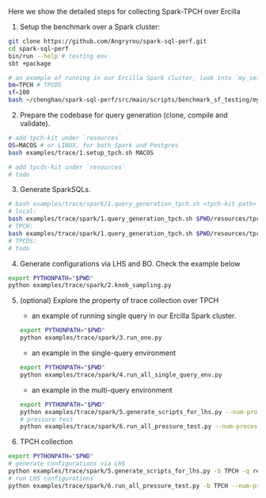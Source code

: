 Here we show the detailed steps for collecting Spark-TPCH over Ercilla

1. Setup the benchmark over a Spark cluster:

```bash
git clone https://github.com/Angryrou/spark-sql-perf.git
cd spark-sql-perf
bin/run --help # testing env
sbt +package

# an example of running in our Ercilla Spark cluster, look into `my_set_benchmark.sh` for more details
bm=TPCH # TPCDS
sf=100
bash ~/chenghao/spark-sql-perf/src/main/scripts/benchmark_sf_testing/my_set_benchmark.sh $bm $sf
```

2. Prepare the codebase for query generation (clone, compile and validate).

```bash
# add tpch-kit under `resources`
OS=MACOS # or LINUX, for both Spark and Postgres
bash examples/trace/1.setup_tpch.sh MACOS

# add tpcds-kit under `resources`
# todo
```

3. Generate SparkSQLs. 

```bash
# bash examples/trace/spark/1.query_generation_tpch.sh <tpch-kit path> <query-out path> <#queries per template> <SF-100 by default>
# local:
bash examples/trace/spark/1.query_generation_tpch.sh $PWD/resources/tpch-kit $PWD/resources/tpch-kit/spark-sqls 3
# TPCH:
bash examples/trace/spark/1.query_generation_tpch.sh $PWD/resources/tpch-kit $PWD/resources/tpch-kit/spark-sqls 4545
# TPCDS:
# todo
```

4. Generate configurations via LHS and BO. Check the example below

```bash
export PYTHONPATH="$PWD"
python examples/trace/spark/2.knob_sampling.py
```

5. (optional) Explore the property of trace collection over TPCH
   - an example of running single query in our Ercilla Spark cluster.
    ```bash
    export PYTHONPATH="$PWD"
    python examples/trace/spark/3.run_one.py
    ```
   - an example in the single-query environment
   ```bash
   export PYTHONPATH="$PWD"
   python examples/trace/spark/4.run_all_single_query_env.py
   ```
   - an example in the multi-query environment
   ```bash
   export PYTHONPATH="$PWD"
   python examples/trace/spark/5.generate_scripts_for_lhs.py --num-processes 30
   # pressure test
   python examples/trace/spark/6.run_all_pressure_test.py --num-processes 22 --num-queries-per-template-to-run 3637 
   ```

6. TPCH collection 

```bash
export PYTHONPATH="$PWD"
# generate configurations via LHS
python examples/trace/spark/5.generate_scripts_for_lhs.py -b TPCH -q resources/tpch-kit/spark-sqls --num-processes 30 --num-templates 22 --num-queries-per-template 3637
# run LHS configurations 
python examples/trace/spark/6.run_all_pressure_test.py -b TPCH --num-processes 22 --num-templates 22 --num-queries-per-template-to-run 3637 
```
